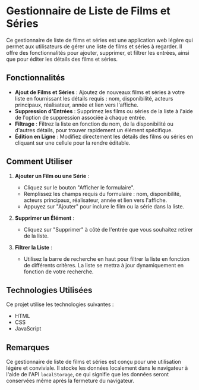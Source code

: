 # Gestionnaire de Liste de Films et Séries

Ce gestionnaire de liste de films et séries est une application web légère qui permet aux utilisateurs de gérer une liste de films et séries à regarder. Il offre des fonctionnalités pour ajouter, supprimer, et filtrer les entrées, ainsi que pour éditer les détails des films et séries.

## Fonctionnalités

- **Ajout de Films et Séries** : Ajoutez de nouveaux films et séries à votre liste en fournissant les détails requis : nom, disponibilité, acteurs principaux, réalisateur, année et lien vers l'affiche.
- **Suppression d'Entrées** : Supprimez les films ou séries de la liste à l'aide de l'option de suppression associée à chaque entrée.
- **Filtrage** : Filtrez la liste en fonction du nom, de la disponibilité ou d'autres détails, pour trouver rapidement un élément spécifique.
- **Édition en Ligne** : Modifiez directement les détails des films ou séries en cliquant sur une cellule pour la rendre éditable.

## Comment Utiliser

1. **Ajouter un Film ou une Série** :
    - Cliquez sur le bouton "Afficher le formulaire".
    - Remplissez les champs requis du formulaire : nom, disponibilité, acteurs principaux, réalisateur, année et lien vers l'affiche.
    - Appuyez sur "Ajouter" pour inclure le film ou la série dans la liste.

2. **Supprimer un Élément** :
    - Cliquez sur "Supprimer" à côté de l'entrée que vous souhaitez retirer de la liste.

3. **Filtrer la Liste** :
    - Utilisez la barre de recherche en haut pour filtrer la liste en fonction de différents critères. La liste se mettra à jour dynamiquement en fonction de votre recherche.

## Technologies Utilisées

Ce projet utilise les technologies suivantes :

- HTML
- CSS
- JavaScript

## Remarques

Ce gestionnaire de liste de films et séries est conçu pour une utilisation légère et conviviale. Il stocke les données localement dans le navigateur à l'aide de l'API `localStorage`, ce qui signifie que les données seront conservées même après la fermeture du navigateur.
